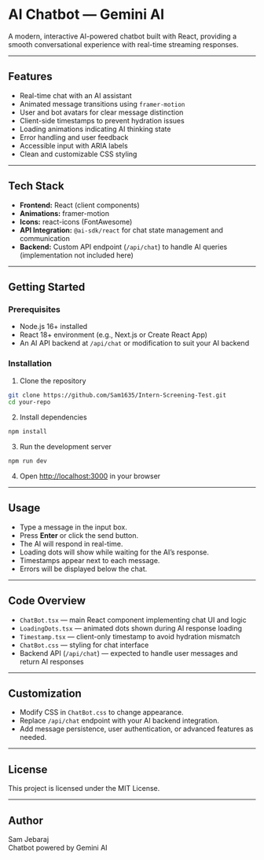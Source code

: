 # AI Chatbot — Gemini AI

A modern, interactive AI-powered chatbot built with React, providing a smooth conversational experience with real-time streaming responses.

---

## Features

- Real-time chat with an AI assistant
- Animated message transitions using `framer-motion`
- User and bot avatars for clear message distinction
- Client-side timestamps to prevent hydration issues
- Loading animations indicating AI thinking state
- Error handling and user feedback
- Accessible input with ARIA labels
- Clean and customizable CSS styling

---

## Tech Stack

- **Frontend:** React (client components)
- **Animations:** framer-motion
- **Icons:** react-icons (FontAwesome)
- **API Integration:** `@ai-sdk/react` for chat state management and communication
- **Backend:** Custom API endpoint (`/api/chat`) to handle AI queries (implementation not included here)

---

## Getting Started

### Prerequisites

- Node.js 16+ installed
- React 18+ environment (e.g., Next.js or Create React App)
- An AI API backend at `/api/chat` or modification to suit your AI backend

### Installation

1. Clone the repository

```bash
git clone https://github.com/Sam1635/Intern-Screening-Test.git
cd your-repo
```

2. Install dependencies

```bash
npm install
```

3. Run the development server

```bash
npm run dev
```

4. Open [http://localhost:3000](http://localhost:3000/chat) in your browser

---

## Usage

- Type a message in the input box.
- Press **Enter** or click the send button.
- The AI will respond in real-time.
- Loading dots will show while waiting for the AI’s response.
- Timestamps appear next to each message.
- Errors will be displayed below the chat.

---

## Code Overview

- `ChatBot.tsx` — main React component implementing chat UI and logic
- `LoadingDots.tsx` — animated dots shown during AI response loading
- `Timestamp.tsx` — client-only timestamp to avoid hydration mismatch
- `ChatBot.css` — styling for chat interface
- Backend API (`/api/chat`) — expected to handle user messages and return AI responses

---

## Customization

- Modify CSS in `ChatBot.css` to change appearance.
- Replace `/api/chat` endpoint with your AI backend integration.
- Add message persistence, user authentication, or advanced features as needed.

---

## License

This project is licensed under the MIT License.

---

## Author

Sam Jebaraj  
Chatbot powered by Gemini AI
